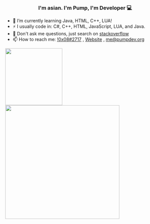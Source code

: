 ### <div align="center">I'm asian. I'm Pump, I'm Developer 💻</div>  

- 🌱 I’m currently learning Java, HTML, C++, LUA!
- ⚡ I usually code in: C#, C++, HTML, JavaScript, LUA, and Java.
- 💬 Don't ask me questions, just search on [stackoverflow](https://stackoverflow.com)
- 📫 How to reach me: [!0x08#2717](https://discord.com/users/810656600552374342) , [Website](https://pumpdev.org) , [me@pumpdev.org](mailto:me@pumpdev.org)

<img float="center" height="180em" src="https://github-readme-stats.vercel.app/api?hide_border=true&username=Pump-Codes&show_icons=true&count_private=true&bg_color=00000000&title_color=7F7F7F&icon_color=7F7F7F&text_color=7F7F7F" />
<img float="center" height="360em" src="https://metrics.lecoq.io/Pump-Codes"/>

